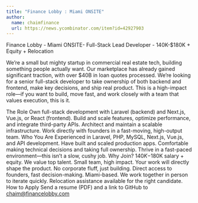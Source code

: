 ```yaml
---
title: "Finance Lobby : Miami ONSITE"
author:
  name: chaimfinance
  url: https://news.ycombinator.com/item?id=42927903
---
```

Finance Lobby - Miami ONSITE- Full-Stack Lead Developer - 140K-$180K + Equity + Relocation

We’re a small but mighty startup in commercial real estate tech, building something people actually want. Our marketplace has already gained significant traction, with over $40B in loan quotes processed. We’re looking for a senior full-stack developer to take ownership of both backend and frontend, make key decisions, and ship real product. This is a high-impact role—if you want to build, move fast, and work closely with a team that values execution, this is it.

The Role
Own full-stack development with Laravel (backend) and Next.js, Vue.js, or React (frontend).
Build and scale features, optimize performance, and integrate third-party APIs.
Architect and maintain a scalable infrastructure.
Work directly with founders in a fast-moving, high-output team.
Who You Are
Experienced in Laravel, PHP, MySQL, Next.js, Vue.js, and API development.
Have built and scaled production apps.
Comfortable making technical decisions and taking full ownership.
Thrive in a fast-paced environment—this isn’t a slow, cushy job.
Why Join?
$140K-$180K salary + equity. We value top talent.
Small team, high impact. Your work will directly shape the product.
No corporate fluff, just building. Direct access to founders, fast decision-making.
Miami-based. We work together in person to iterate quickly.
Relocation assistance available for the right candidate.
How to Apply
Send a resume (PDF) and a link to GitHub to chaim@financelobby.com
<JobApplication />
